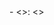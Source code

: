 <div class='entry entry-oneline <<entry.label>>' style='display: contents;' markdown='1'>
- <<entry.label>>: <<entry.details>>
</div>
